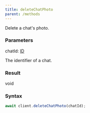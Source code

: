 ```yaml
---
title: deleteChatPhoto
parent: /methods
---
```


Delete a chat's photo.<span class="select-none">  </span>

### Parameters 

<div class="flex flex-col gap-3"><div><div class="font-mono" id="p_chatId" data-anchor><span class="font-bold">chatId</span><span class="opacity-50">:</span> <a href="/gh/types/id"  >ID</a></div><div class="pl-3"><div class="no-margin">

The identifier of a chat.

</div></div></div></div>

### Result 

<div class="font-mono"><span>void</span></div>

### Syntax

```ts
await client.deleteChatPhoto(chatId);
```



